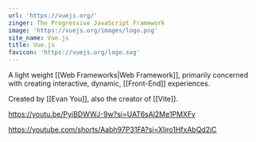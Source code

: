 ```yaml
---
url: 'https://vuejs.org/'
zinger: The Progressive JavaScript Framework
image: 'https://vuejs.org/images/logo.png'
site_name: Vue.js
title: Vue.js
favicon: 'https://vuejs.org/logo.svg'
---
```



A light weight [[Web Frameworks|Web Framework]], primarily concerned with creating interactive, dynamic, [[Front-End]] experiences. 

Created by [[Evan You]], also the creator of [[Vite]].

https://youtu.be/PyiBDWWJ-9w?si=UAT6sAl2Me1PMXFv

https://youtube.com/shorts/Aabh97P31FA?si=Xljro1HfxAbQd2iC
